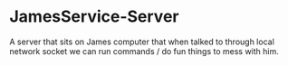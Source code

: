 # JamesService-Server
A server that sits on James computer that when talked to through local network socket we can run commands / do fun things to mess with him. 

